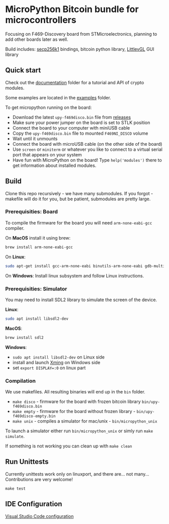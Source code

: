 # MicroPython Bitcoin bundle for microcontrollers

Focusing on F469-Discovery board from STMicroelectronics, planning to add other boards later as well.

Build includes: [secp256k1](https://github.com/bitcoin-core/secp256k1) bindings, bitcoin python library, [LittlevGL](https://littlevgl.com/) GUI library

## Quick start

Check out the [documentation](./docs) folder for a tutorial and API of crypto modules.

Some examples are located in the [examples](./examples) folder.

To get micropython running on the board:
- Download the latest `upy-f469disco.bin` file from [releases](https://github.com/diybitcoinhardware/f469-disco/releases)
- Make sure your power jumper on the board is set to STLK position
- Connect the board to your computer with miniUSB cable
- Copy the `upy-f469disco.bin` file to mounted `F469NI_DISCO` volume
- Wait until it unmounts
- Connect the board with microUSB cable (on the other side of the board)
- Use `screen` or `miniterm` or whatever you like to connect to a virtual serial port that appears on your system
- Have fun with MicroPython on the board! Type `help('modules')` there to get information about installed modules.

## Build

Clone this repo recursively - we have many submodules. If you forgot - makefile will do it for you, but be patient, submodules are pretty large.

### Prerequisities: Board

To compile the firmware for the board you will need `arm-none-eabi-gcc` compiler.

On **MacOS** install it using brew: 
```sh
brew install arm-none-eabi-gcc
```

On **Linux**: 
```sh
sudo apt-get install gcc-arm-none-eabi binutils-arm-none-eabi gdb-multiarch openocd
```

On **Windows**: Install linux subsystem and follow Linux instructions.

### Prerequisities: Simulator

You may need to install SDL2 library to simulate the screen of the device.

**Linux**: 
```sh
sudo apt install libsdl2-dev
```

**MacOS**: 
```sh
brew install sdl2
```

**Windows**: 
- `sudo apt install libsdl2-dev` on Linux side 
- install and launch [Xming](https://sourceforge.net/projects/xming/) on Windows side
- set `export DISPLAY=:0` on linux part

### Compilation

We use makefiles. All resulting binaries will end up in the `bin` folder.

- `make disco` - firmware for the board with frozen bitcoin library `bin/upy-f469disco.bin`
- `make empty` - firmware for the board without frozen library - `bin/upy-f469disco-empty.bin`
- `make unix` - compiles a simulator for mac/unix - `bin/micropython_unix`

To launch a simulator either run `bin/micropython_unix` or simly run `make simulate`.

If something is not working you can clean up with `make clean`

## Run Unittests

Currently unittests work only on linuxport, and there are... not many... Contributions are very welcome!

```
make test
```

## IDE Configuration

[Visual Studio Code configuration](/debug/vscode.md)
